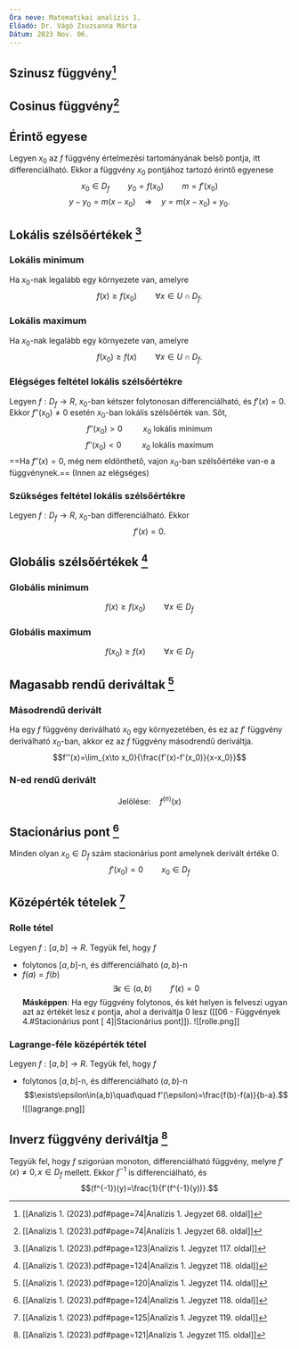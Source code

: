 ```yaml
---
Óra neve: Matematikai analízis 1.
Előadó: Dr. Vágó Zsuzsanna Márta
Dátum: 2023 Nov. 06.
---
```

## Szinusz függvény[^1]
## Cosinus függvény[^1]
## Érintő egyese
Legyen $x_0$ az $f$ függvény értelmezési tartományának belső pontja, itt differenciálható. Ekkor a függvény $x_0$ pontjához tartozó érintő egyenese
$$x_0\in D_f\quad\quad y_0=f(x_0)\quad\quad m=f'(x_0)$$
$$y-y_0=m(x-x_0)\quad\Rightarrow\quad y=m(x-x_0)+y_0.$$
## Lokális szélsőértékek [^3]
### Lokális minimum
Ha $x_0$-nak legalább egy környezete van, amelyre
$$f(x)\ge f(x_0)\quad\quad\forall x\in U\cap D_f.$$
### Lokális maximum
Ha $x_0$-nak legalább egy környezete van, amelyre
$$f(x_0)\ge f(x)\quad\quad\forall x\in U\cap D_f.$$
### Elégséges feltétel lokális szélsőértékre
Legyen $f: D_f\to R$, $x_0$-ban kétszer folytonosan differenciálható, és $f'(x)=0$. Ekkor $f''(x_0)≠0$ esetén $x_0$-ban lokális szélsőérték van. Sőt,
$$f''(x_0)>0\quad\quad\ x_0\text{ lokális minimum}$$
$$f''(x_0)<0\quad\quad\ x_0\text{ lokális maximum}$$
==Ha $f''(x)=0$, még nem eldönthető, vajon $x_0$-ban szélsőértéke van-e a függvénynek.== (Innen az elégséges)
### Szükséges feltétel lokális szélsőértékre
Legyen $f: D_f\to R$, $x_0$-ban differenciálható. Ekkor
$$f'(x)=0.$$
## Globális szélsőértékek [^4]
### Globális minimum
$$f(x)\ge f(x_0)\quad\quad\forall x\in D_f$$
### Globális maximum
$$f(x_0)\ge f(x)\quad\quad\forall x\in D_f$$
## Magasabb rendű deriváltak [^5]
### Másodrendű derivált
Ha egy $f$ függvény deriválható $x_0$ egy környezetében, és ez az $f'$ függvény deriválható $x_0$-ban, akkor ez az $f$ függvény másodrendű deriváltja.
$$f''(x)=\lim_{x\to x_0}{\frac{f'(x)-f'(x_0)}{x-x_0}}$$
### N-ed rendű derivált
$$\text{Jelölése:}\quad f^{(n)}(x)$$
## Stacionárius pont [^4]
Minden olyan $x_0\in D_f$ szám stacionárius pont amelynek derivált értéke $0$.
$$f'(x_0)=0\quad\quad x_0\in D_f$$
## Középérték tételek [^6]
### Rolle tétel
Legyen $f: [a, b]\to R$. Tegyük fel, hogy $f$
- folytonos $[a,b]$-n, és differenciálható $(a,b)$-n
- $f(a)=f(b)$
$$\exists\epsilon\in(a,b)\quad\quad f'(\epsilon)=0$$
**Másképpen**:
Ha egy függvény folytonos, és két helyen is felveszi ugyan azt az értékét lesz $\epsilon$ pontja, ahol a deriváltja $0$ lesz ([[06 - Függvények 4.#Stacionárius pont [ 4]|Stacionárius pont]]).
![[rolle.png]]
### Lagrange-féle középérték tétel
Legyen $f: [a,b]\to R$. Tegyük fel, hogy $f$
- folytonos $[a,b]$-n, és differenciálható $(a,b)$-n
$$\exists\epsilon\in(a,b)\quad\quad f'(\epsilon)=\frac{f(b)-f(a)}{b-a}.$$
![[lagrange.png]]
## Inverz függvény deriváltja [^7]
Tegyük fel, hogy $f$ szigorúan monoton, differenciálható függvény, melyre $f'(x)≠0, x\in D_f$ mellett. Ekkor $f^{-1}$ is differenciálható, és
$$(f^{-1})(y)=\frac{1}{f'(f^{-1}(y))}.$$

[^1]: [[Analízis 1. (2023).pdf#page=74|Analízis 1. Jegyzet 68. oldal]]
[^3]: [[Analízis 1. (2023).pdf#page=123|Analízis 1. Jegyzet 117. oldal]]
[^4]: [[Analízis 1. (2023).pdf#page=124|Analízis 1. Jegyzet 118. oldal]]
[^5]: [[Analízis 1. (2023).pdf#page=120|Analízis 1. Jegyzet 114. oldal]]
[^6]: [[Analízis 1. (2023).pdf#page=125|Analízis 1. Jegyzet 119. oldal]]
[^7]: [[Analízis 1. (2023).pdf#page=121|Analízis 1. Jegyzet 115. oldal]]